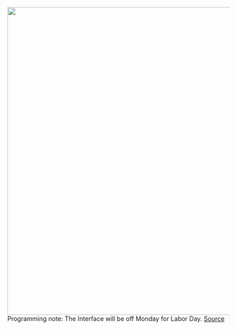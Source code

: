 <img src='https://cdn.vox-cdn.com/thumbor/5pWtXgDHKW1SyxZY-kQLC953hQ8=/0x0:2040x1360/1200x800/filters:focal(857x517:1183x843)/cdn.vox-cdn.com/uploads/chorus_image/image/67354009/acastro_180522_facebook_0001.0.jpg' width='700px' /><br/>
Programming note: The Interface will be off Monday for Labor Day.
<a href='https://www.theverge.com/interface/2020/9/4/21420096/facebook-election-ad-limits-labels-limits-view-from-nowhere-jay-rosen'> Source <a/>
